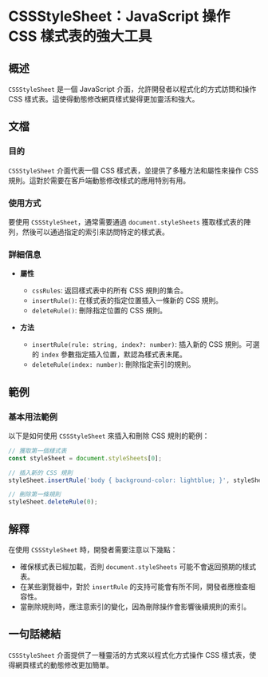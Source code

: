 <!--
Meta Description: # CSSStyleSheet：JavaScript 操作 CSS 樣式表的強大工具 ## 概述 `CSSStyleSheet` 是一個 JavaScript 介面，允許開發者以程式化的方式訪問和操作 CSS 樣式表。這使得動態修改網頁樣式變得更加靈活和強大。 ## 文檔 ### 目的 `CSSSt...
Meta Keywords: css, cssstylesheet, insertrule, stylesheet, javascript
-->

# CSSStyleSheet：JavaScript 操作 CSS 樣式表的強大工具

## 概述
`CSSStyleSheet` 是一個 JavaScript 介面，允許開發者以程式化的方式訪問和操作 CSS 樣式表。這使得動態修改網頁樣式變得更加靈活和強大。

## 文檔
### 目的
`CSSStyleSheet` 介面代表一個 CSS 樣式表，並提供了多種方法和屬性來操作 CSS 規則。這對於需要在客戶端動態修改樣式的應用特別有用。

### 使用方式
要使用 `CSSStyleSheet`，通常需要通過 `document.styleSheets` 獲取樣式表的陣列，然後可以通過指定的索引來訪問特定的樣式表。

### 詳細信息
- **屬性**
  - `cssRules`: 返回樣式表中的所有 CSS 規則的集合。
  - `insertRule()`: 在樣式表的指定位置插入一條新的 CSS 規則。
  - `deleteRule()`: 刪除指定位置的 CSS 規則。

- **方法**
  - `insertRule(rule: string, index?: number)`: 插入新的 CSS 規則。可選的 `index` 參數指定插入位置，默認為樣式表末尾。
  - `deleteRule(index: number)`: 刪除指定索引的規則。

## 範例
### 基本用法範例
以下是如何使用 `CSSStyleSheet` 來插入和刪除 CSS 規則的範例：

```javascript
// 獲取第一個樣式表
const styleSheet = document.styleSheets[0];

// 插入新的 CSS 規則
styleSheet.insertRule('body { background-color: lightblue; }', styleSheet.cssRules.length);

// 刪除第一條規則
styleSheet.deleteRule(0);
```

## 解釋
在使用 `CSSStyleSheet` 時，開發者需要注意以下幾點：
- 確保樣式表已經加載，否則 `document.styleSheets` 可能不會返回預期的樣式表。
- 在某些瀏覽器中，對於 `insertRule` 的支持可能會有所不同，開發者應檢查相容性。
- 當刪除規則時，應注意索引的變化，因為刪除操作會影響後續規則的索引。

## 一句話總結
`CSSStyleSheet` 介面提供了一種靈活的方式來以程式化方式操作 CSS 樣式表，使得網頁樣式的動態修改更加簡單。